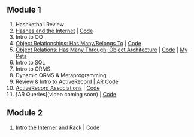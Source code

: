## Module 1
1. Hashketball Review
2. [Hashes and the Internet](https://www.youtube.com/watch?v=HgvTZRanVCE) | [Code](https://github.com/learn-co-curriculum/web-080717)
3. Intro to OO
4. [Object Relationships: Has Many/Belongs To](https://www.youtube.com/watch?v=QdnOpFrvA1s) | [Code](https://github.com/learn-co-curriculum/oo-relations-has-many-belongs-to-web-080717/)
5. [Object Relations: Has Many Through; Object Architecture](https://www.youtube.com/watch?v=TcuLsROjws8) | [Code](https://github.com/learn-co-curriculum/oo-relations-has-many-belongs-to-web-080717) | [My Pets](https://github.com/learn-co-curriculum/my-pets-modules-redo-starter)
6. Intro to SQL
7. Intro to ORMS
8. Dynamic ORMS & Metaprogramming
9. [Review & Intro to ActiveRecord](https://www.youtube.com/watch?v=L_MI74Zw08A) | [AR Code](https://github.com/learn-co-curriculum/web-080717-ActiveRecord-Intro)
10. [ActiveRecord Associations](https://www.youtube.com/watch?v=B_tZJvsuSEQ) | [Code](https://github.com/learn-co-curriculum/web-080717-ar-associations)
11. [AR Queries](video coming soon) | [Code](https://github.com/learn-co-curriculum/web-080717-ar-query-methods)

## Module 2 
1. [Intro the Interner and Rack](https://www.youtube.com/watch?v=UJFAOUkXS68) | [Code](https://github.com/learn-co-curriculum/intro-to-the-internet-starter-code)
